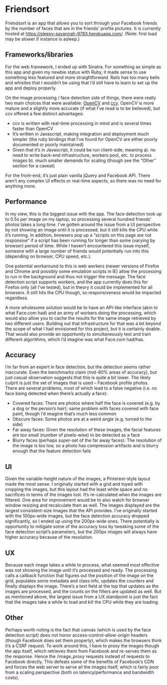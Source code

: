 Friendsort
==========
Friendsort is an app that allows you to sort through your Facebook friends by the number of faces that are in the friends' profile pictures.
It is currently hosted at https://sleepy-savannah-9783.herokuapp.com/. (Note: first load may be slower if instance is asleep.)

Frameworks/libraries
-------------------
For the web framework, I ended up with Sinatra. For something as simple as this app and given my newbie status with Ruby, it made sense to use something less featured and more straightforward. Rails has too many bells and whistles that I wouldn’t be using that I’d still have to learn to set up the app and deploy properly.

On the image processing / face detection side of things, there were really two main choices that were available: [OpenCV](http://opencv.willowgarage.com/wiki/) and [ccv](http://libccv.org/). OpenCV is more mature and a slightly more accurate (if what I’ve read is to be believed), but ccv offered a few distinct advantages:
* ccv is written with real-time processing in mind and is several times faster than OpenCV
* It’s written in Javascript, making integration and deployment much simpler (the ruby bindings that I’ve found for OpenCV are either poorly documented or poorly maintained)
* Given that it’s in Javascript, it could be run client-side, meaning a). no need to write back-end infrastructure, workers pool, etc. to process images b). much smaller demands for scaling (though see the “Other” section for a caveat)

For the front-end, it’s just plain vanilla jQuery and Facebook API. There aren’t any complex UI effects or real-time aspects, so there was no need for anything more.
 
Performance
-----------
In my view, this is the biggest issue with the app. The face detection took up to 0.5s per image on my laptop, so processing several hundred friends’ photos takes a long time. I’ve gotten around the issue from a UI perspective by not showing an image until it is processed, but it still kills the CPU while it’s running. In addition, browsers pop up a “scripts on this page are not responsive” if a script has been running for longer than some (varying by browser) period of time. While I haven’t encountered this issue myself, someone with a large number of friends would potentially run into this (depending on browser, CPU speed, etc.).

One potential workaround to this is web workers (newer versions of Firefox and Chrome and possibly some emulation scripts in IE) allow the processing to run in the background and thus not trigger the message. The face detection script supports workers, and the app currently does this for Firefox only (all I’ve tested), but in theory it could be implemented for all browsers. It still hits the CPU though, so responsiveness would be impacted regardless.

A more wholesome solution would be to have an API-like interface (akin to what Face.com had) and an army of workers doing the processing, which would also allow you to cache the results for the same image retrieved by two different users. Building out that infrastructure for that was a bit beyond the scope of what I had envisioned for this project, but it is certainly doable. That would also provide an opportunity to simultaneously test and train different algorithms, which I’d imagine was what Face.com had/has.
 
Accuracy
--------
I’m far from an expert in face detection, but the detection seems rather inaccurate. Even the benchmarks claim (mid-80% areas of accuracy), but just casual observation suggests that this is quite a bit lower. The likely culprit is just the set of images that is used – Facebook profile photos. There are several problems, most of which lead to a false negative (i.e. no face being detected when there’s actually a face):
* Covered faces: There are photos where half the face is covered (e.g. by a dog or the person’s hair); same problem with faces covered with face paint, though I’d imagine that’s much less common
* Obscure faces: Some photos are at a weird angle (e.g. turned to the side)
* Far away faces: Given the resolution of these images, the facial features are too small (number of pixels-wise) to be detected as a face
* Blurry faces (perhaps super-set of the far away faces): The resolution of the image is too low, so a photo has compression artifacts and is blurry enough that the feature detection fails
 
UI
--
Given the variable-height nature of the images, a Pinterest-style layout made the most sense. I originally started with a grid and toyed with cropping the images, but this layout had the least white space and no sacrifices in terms of the images lost. It’s re-calculated when the images are filtered. One area for improvement would be to also watch for browser window resizing and recalculate then as well.
The images displayed are the largest consistent-size images that the API provides. I’ve originally started with the 100px-wide images, but the face detection accuracy dropped significantly, so I ended up using the 200px-wide ones. There potentially is opportunity to mitigate some of the accuracy loss by tweaking some of the face detection script’s parameters, but the 200px images will always have higher accuracy because of the resolution.
 
UX
--
Because each image takes a while to process, what seemed most effective was not showing the image until it’s processed and ready. The processing calls a callback function that figures out the position of the image on the grid, populates some metadata and class info, updates the counters and finally displays the image. There’s a text field at the top that updates as the images are processed, and the counts on the filters are updated as well.
But as mentioned above, the largest issue from a UX standpoint is just the fact that the images take a while to load and kill the CPU while they are loading.
 
Other
-----
Perhaps worth noting is the fact that canvas (which is used by the face detection script) does not honor access-control-allow-origin headers (though Facebook does set them properly), which makes the browsers think it’s a CSRF request. To work around this, I have to proxy the images though the app itself, which retrieves them from Facebook and re-serves them as the response. Hence the /image_proxy requests instead of requests to Facebook directly. This defeats some of the benefits of Facebook’s CDN and forces the web server to serve all the images itself, which is fairly poor from a scaling perspective (both on latency/performance and bandwidth costs).